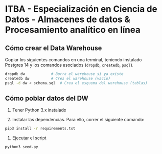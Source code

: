 # ITBA - Especialización en Ciencia de Datos - Almacenes de datos &amp; Procesamiento analítico en línea

## Cómo crear el Data Warehouse

Copiar los siguientes comandos en una terminal, teniendo instalado Postgres 14 y los comandos asociados (`dropdb`, `createdb`, `psql`).

```sh
dropdb dw            # Borra el warehouse si ya existe
createdb dw          # Crea el warehouse (vacío)
psql -d dw < schema.sql  # Crea el esquema del warehouse (tablas)
```

## Cómo poblar datos del DW

1. Tener Python 3.x instalado

1. Instalar las dependencias. Para ello, correr el siguiente comando:

```sh
pip3 install -r requirements.txt
```

1. Ejecutar el script

```sh
python3 seed.py
```

